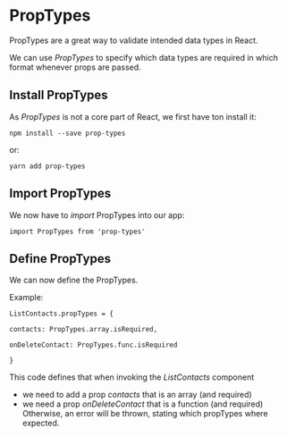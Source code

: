 # PropTypes
PropTypes are a great way to validate intended data types in React.

We can use _PropTypes_ to specify which data types are required in which format whenever props are passed.

## Install PropTypes
As _PropTypes_ is not a core part of React, we first have ton install it:

`npm install --save prop-types`

or:

`yarn add prop-types`

## Import PropTypes
We now have to _import_ PropTypes into our app:

`import PropTypes from 'prop-types'`

## Define PropTypes
We can now define the PropTypes.

Example:

`ListContacts.propTypes = {`

`contacts: PropTypes.array.isRequired,`

`onDeleteContact: PropTypes.func.isRequired`

`}`

This code defines that when invoking the _ListContacts_ component
- we need to add a prop _contacts_ that is an array (and required)
- we need a prop _onDeleteContact_ that is a function (and required)
Otherwise, an error will be thrown, stating which propTypes where expected.
